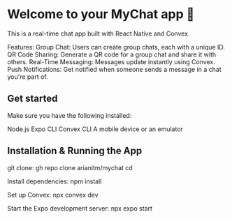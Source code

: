 # Welcome to your MyChat app 👋

This is a real-time chat app built with React Native and Convex.

Features:
Group Chat: Users can create group chats, each with a unique ID.
QR Code Sharing: Generate a QR code for a group chat and share it with others.
Real-Time Messaging: Messages update instantly using Convex.
Push Notifications: Get notified when someone sends a message in a chat you're part of.

## Get started

Make sure you have the following installed:

Node.js
Expo CLI
Convex CLI
A mobile device or an emulator

## Installation & Running the App

git clone: gh repo clone arianitm/mychat
cd <mychat>

Install dependencies: npm install

Set up Convex: npx convex dev

Start the Expo development server: npx expo start
